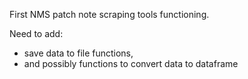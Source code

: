First NMS patch note scraping tools functioning.

Need to add:
 - save data to file functions,
 - and possibly functions to convert data to dataframe